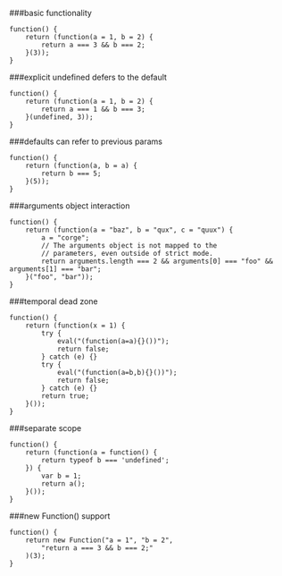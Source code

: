 ###basic functionality
          
```
function() {
    return (function(a = 1, b = 2) {
        return a === 3 && b === 2;
    }(3));
}
```
###explicit undefined defers to the default
          
```
function() {
    return (function(a = 1, b = 2) {
        return a === 1 && b === 3;
    }(undefined, 3));
}
```
###defaults can refer to previous params
          
```
function() {
    return (function(a, b = a) {
        return b === 5;
    }(5));
}
```
###arguments object interaction
          
```
function() {
    return (function(a = "baz", b = "qux", c = "quux") {
        a = "corge";
        // The arguments object is not mapped to the
        // parameters, even outside of strict mode.
        return arguments.length === 2 && arguments[0] === "foo" && arguments[1] === "bar";
    }("foo", "bar"));
}
```
###temporal dead zone
          
```
function() {
    return (function(x = 1) {
        try {
            eval("(function(a=a){}())");
            return false;
        } catch (e) {}
        try {
            eval("(function(a=b,b){}())");
            return false;
        } catch (e) {}
        return true;
    }());
}
```
###separate scope
          
```
function() {
    return (function(a = function() {
        return typeof b === 'undefined';
    }) {
        var b = 1;
        return a();
    }());
}
```
###new Function() support
          
```
function() {
    return new Function("a = 1", "b = 2",
        "return a === 3 && b === 2;"
    )(3);
}
```
